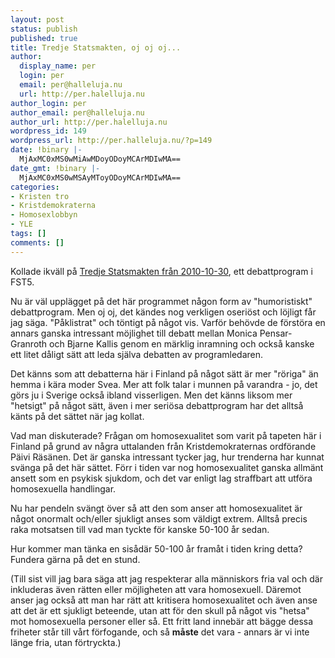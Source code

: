 ```yaml
---
layout: post
status: publish
published: true
title: Tredje Statsmakten, oj oj oj...
author:
  display_name: per
  login: per
  email: per@halleluja.nu
  url: http://per.halelluja.nu
author_login: per
author_email: per@halleluja.nu
author_url: http://per.halelluja.nu
wordpress_id: 149
wordpress_url: http://per.halleluja.nu/?p=149
date: !binary |-
  MjAxMC0xMS0wMiAwMDoyODoyMCArMDIwMA==
date_gmt: !binary |-
  MjAxMC0xMS0wMSAyMToyODoyMCArMDIwMA==
categories:
- Kristen tro
- Kristdemokraterna
- Homosexlobbyn
- YLE
tags: []
comments: []
---
```

<p>Kollade ikväll på <a href="http://arenan.yle.fi/video/1404451">Tredje Statsmakten från 2010-10-30</a>, ett debattprogram i FST5.</p>
<p>Nu är väl upplägget på det här programmet någon form av "humoristiskt" debattprogram. Men oj oj, det kändes nog verkligen oseriöst och löjligt får jag säga. "Påklistrat" och töntigt på något vis. Varför behövde de förstöra en annars ganska intressant möjlighet till debatt mellan Monica Pensar-Granroth och Bjarne Kallis genom en märklig inramning och också kanske ett litet dåligt sätt att leda själva debatten av programledaren.</p>

<p>Det känns som att debatterna här i Finland på något sätt är mer "röriga" än hemma i kära moder Svea. Mer att folk talar i munnen på varandra - jo, det görs ju i Sverige också ibland visserligen. Men det känns liksom mer "hetsigt" på något sätt, även i mer seriösa debattprogram har det alltså känts på det sättet när jag kollat.</p>
<p>Vad man diskuterade? Frågan om homosexualitet som varit på tapeten här i Finland på grund av några uttalanden från Kristdemokraternas ordförande Päivi Räsänen. Det är ganska intressant tycker jag, hur trenderna har kunnat svänga på det här sättet. Förr i tiden var nog homosexualitet ganska allmänt ansett som en psykisk sjukdom, och det var enligt lag straffbart att utföra homosexuella handlingar.</p>
<p>Nu har pendeln svängt över så att den som anser att homosexualitet är något onormalt och/eller sjukligt anses som väldigt extrem. Alltså precis raka motsatsen till vad man tyckte för kanske 50-100 år sedan.</p>
<p>Hur kommer man tänka en sisådär 50-100 år framåt i tiden kring detta? Fundera gärna på det en stund.</p>
<p>(Till sist vill jag bara säga att jag respekterar alla människors fria val och där inkluderas även rätten eller möjligheten att vara homosexuell. Däremot anser jag också att man har rätt att kritisera homosexualitet och även anse att det är ett sjukligt beteende, utan att för den skull på något vis "hetsa" mot homosexuella personer eller så. Ett fritt land innebär att bägge dessa friheter står till vårt förfogande, och så <strong>måste</strong> det vara - annars är vi inte länge fria, utan förtryckta.)</p>
